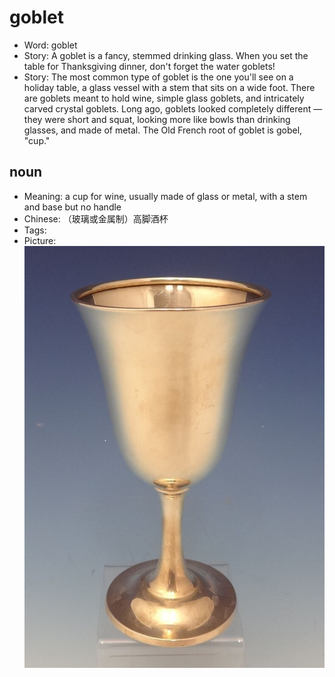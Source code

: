 # goblet

- Word: goblet
- Story: A goblet is a fancy, stemmed drinking glass. When you set the table for Thanksgiving dinner, don't forget the water goblets!
- Story: The most common type of goblet is the one you'll see on a holiday table, a glass vessel with a stem that sits on a wide foot. There are goblets meant to hold wine, simple glass goblets, and intricately carved crystal goblets. Long ago, goblets looked completely different — they were short and squat, looking more like bowls than drinking glasses, and made of metal. The Old French root of goblet is gobel, "cup."

## noun

- Meaning: a cup for wine, usually made of glass or metal, with a stem and base but no handle
- Chinese: （玻璃或金属制）高脚酒杯
- Tags: 
- Picture: ![](images/goblet.jpg)

